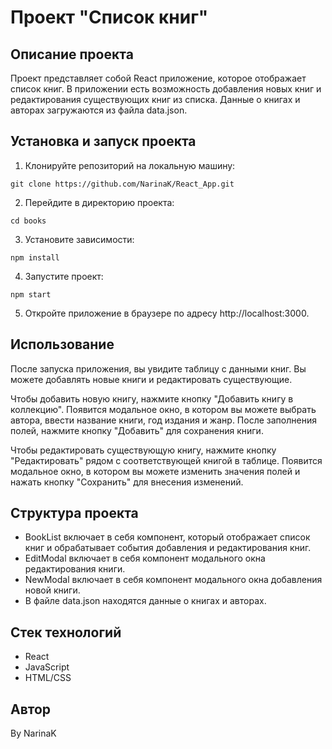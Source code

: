 # Проект "Список книг"

## Описание проекта

Проект представляет собой React приложение, которое отображает список книг. В приложении есть возможность добавления новых книг и редактирования существующих книг из списка. Данные о книгах и авторах загружаются из файла data.json.

## Установка и запуск проекта

1. Клонируйте репозиторий на локальную машину:

```
git clone https://github.com/NarinaK/React_App.git
```

2. Перейдите в директорию проекта:

```
cd books
```

3. Установите зависимости:

```
npm install
```

4. Запустите проект:

```
npm start
```

5. Откройте приложение в браузере по адресу http://localhost:3000.

## Использование

После запуска приложения, вы увидите таблицу с данными книг. Вы можете добавлять новые книги и редактировать существующие.

Чтобы добавить новую книгу, нажмите кнопку "Добавить книгу в коллекцию". Появится модальное окно, в котором вы можете выбрать автора, ввести название книги, год издания и жанр. После заполнения полей, нажмите кнопку "Добавить" для сохранения книги.

Чтобы редактировать существующую книгу, нажмите кнопку "Редактировать" рядом с соответствующей книгой в таблице. Появится модальное окно, в котором вы можете изменить значения полей и нажать кнопку "Сохранить" для внесения изменений.

## Структура проекта

- BookList включает в себя компонент, который отображает список книг и обрабатывает события добавления и редактирования книг.
- EditModal  включает в себя компонент модального окна редактирования книги.
- NewModal включает в себя компонент модального окна добавления новой книги.
- В файле data.json находятся данные о книгах и авторах.

## Стек технологий

- React
- JavaScript
- HTML/CSS



## Автор

By NarinaK